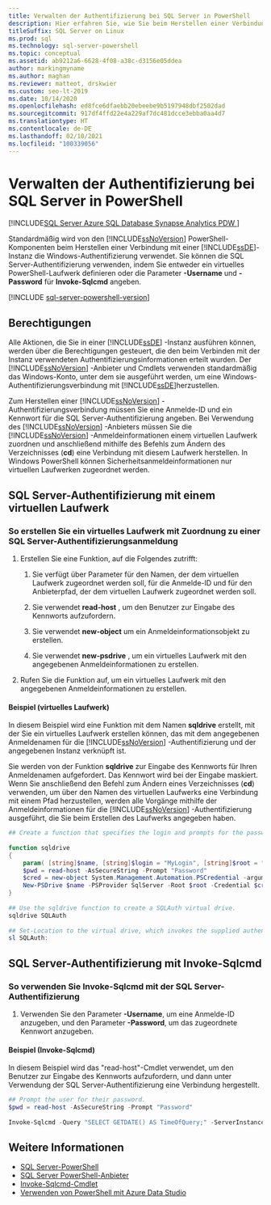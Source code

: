 ```yaml
---
title: Verwalten der Authentifizierung bei SQL Server in PowerShell
description: Hier erfahren Sie, wie Sie beim Herstellen einer Verbindung mit einer Instanz der Datenbank-Engine die SQL Server-Authentifizierung anstelle der Windows-Authentifizierung (Standardeinstellung) verwenden.
titleSuffix: SQL Server on Linux
ms.prod: sql
ms.technology: sql-server-powershell
ms.topic: conceptual
ms.assetid: ab9212a6-6628-4f08-a38c-d3156e05ddea
author: markingmyname
ms.author: maghan
ms.reviewer: matteot, drskwier
ms.custom: seo-lt-2019
ms.date: 10/14/2020
ms.openlocfilehash: ed8fce6dfaebb20ebeebe9b5197948dbf2502dad
ms.sourcegitcommit: 917df4ffd22e4a229af7dc481dcce3ebba0aa4d7
ms.translationtype: HT
ms.contentlocale: de-DE
ms.lasthandoff: 02/10/2021
ms.locfileid: "100339056"
---
```

# <a name="manage-authentication-to-sql-server-in-powershell"></a>Verwalten der Authentifizierung bei SQL Server in PowerShell

[!INCLUDE[SQL Server Azure SQL Database Synapse Analytics PDW ](../includes/applies-to-version/sql-asdb-asdbmi-asa-pdw.md)]

Standardmäßig wird von den [!INCLUDE[ssNoVersion](../includes/ssnoversion-md.md)] PowerShell-Komponenten beim Herstellen einer Verbindung mit einer [!INCLUDE[ssDE](../includes/ssde-md.md)]-Instanz die Windows-Authentifizierung verwendet. Sie können die SQL Server-Authentifizierung verwenden, indem Sie entweder ein virtuelles PowerShell-Laufwerk definieren oder die Parameter **-Username** und **-Password** für **Invoke-Sqlcmd** angeben.

[!INCLUDE [sql-server-powershell-version](../includes/sql-server-powershell-version.md)]

## <a name="permissions"></a>Berechtigungen

Alle Aktionen, die Sie in einer [!INCLUDE[ssDE](../includes/ssde-md.md)] -Instanz ausführen können, werden über die Berechtigungen gesteuert, die den beim Verbinden mit der Instanz verwendeten Authentifizierungsinformationen erteilt wurden. Der [!INCLUDE[ssNoVersion](../includes/ssnoversion-md.md)] -Anbieter und Cmdlets verwenden standardmäßig das Windows-Konto, unter dem sie ausgeführt werden, um eine Windows-Authentifizierungsverbindung mit [!INCLUDE[ssDE](../includes/ssde-md.md)]herzustellen.  

Zum Herstellen einer [!INCLUDE[ssNoVersion](../includes/ssnoversion-md.md)] -Authentifizierungsverbindung müssen Sie eine Anmelde-ID und ein Kennwort für die SQL Server-Authentifizierung angeben. Bei Verwendung des [!INCLUDE[ssNoVersion](../includes/ssnoversion-md.md)] -Anbieters müssen Sie die [!INCLUDE[ssNoVersion](../includes/ssnoversion-md.md)] -Anmeldeinformationen einem virtuellen Laufwerk zuordnen und anschließend mithilfe des Befehls zum Ändern des Verzeichnisses (**cd**) eine Verbindung mit diesem Laufwerk herstellen. In Windows PowerShell können Sicherheitsanmeldeinformationen nur virtuellen Laufwerken zugeordnet werden.  

## <a name="sql-server-authentication-using-a-virtual-drive"></a>SQL Server-Authentifizierung mit einem virtuellen Laufwerk

### <a name="to-create-a-virtual-drive-associated-with-a-sql-server-authentication-login"></a>So erstellen Sie ein virtuelles Laufwerk mit Zuordnung zu einer SQL Server-Authentifizierungsanmeldung

1. Erstellen Sie eine Funktion, auf die Folgendes zutrifft:

    1. Sie verfügt über Parameter für den Namen, der dem virtuellen Laufwerk zugeordnet werden soll, für die Anmelde-ID und für den Anbieterpfad, der dem virtuellen Laufwerk zugeordnet werden soll.

    2. Sie verwendet **read-host** , um den Benutzer zur Eingabe des Kennworts aufzufordern.  

    3. Sie verwendet **new-object** um ein Anmeldeinformationsobjekt zu erstellen.  

    4. Sie verwendet **new-psdrive** , um ein virtuelles Laufwerk mit den angegebenen Anmeldeinformationen zu erstellen.  

2. Rufen Sie die Funktion auf, um ein virtuelles Laufwerk mit den angegebenen Anmeldeinformationen zu erstellen.  

#### <a name="example-virtual-drive"></a>Beispiel (virtuelles Laufwerk)

In diesem Beispiel wird eine Funktion mit dem Namen **sqldrive** erstellt, mit der Sie ein virtuelles Laufwerk erstellen können, das mit dem angegebenen Anmeldenamen für die [!INCLUDE[ssNoVersion](../includes/ssnoversion-md.md)] -Authentifizierung und der angegebenen Instanz verknüpft ist.  
  
 Sie werden von der Funktion **sqldrive** zur Eingabe des Kennworts für Ihren Anmeldenamen aufgefordert. Das Kennwort wird bei der Eingabe maskiert. Wenn Sie anschließend den Befehl zum Ändern eines Verzeichnisses (**cd**) verwenden, um über den Namen des virtuellen Laufwerks eine Verbindung mit einem Pfad herzustellen, werden alle Vorgänge mithilfe der Anmeldeinformationen für die [!INCLUDE[ssNoVersion](../includes/ssnoversion-md.md)] -Authentifizierung ausgeführt, die Sie beim Erstellen des Laufwerks angegeben haben.  
  
```powershell
## Create a function that specifies the login and prompts for the password.  
  
function sqldrive  
{  
    param( [string]$name, [string]$login = "MyLogin", [string]$root = "SQLSERVER:\SQL\MyComputer\MyInstance" )  
    $pwd = read-host -AsSecureString -Prompt "Password"  
    $cred = new-object System.Management.Automation.PSCredential -argumentlist $login,$pwd  
    New-PSDrive $name -PSProvider SqlServer -Root $root -Credential $cred -Scope 1  
}  
  
## Use the sqldrive function to create a SQLAuth virtual drive.  
sqldrive SQLAuth
  
## Set-Location to the virtual drive, which invokes the supplied authentication credentials.  
sl SQLAuth:
```

## <a name="sql-server-authentication-using-invoke-sqlcmd"></a>SQL Server-Authentifizierung mit Invoke-Sqlcmd

### <a name="to-use-invoke-sqlcmd-with-sql-server-authentication"></a>So verwenden Sie Invoke-Sqlcmd mit der SQL Server-Authentifizierung

1. Verwenden Sie den Parameter **-Username**, um eine Anmelde-ID anzugeben, und den Parameter **-Password**, um das zugeordnete Kennwort anzugeben.  

#### <a name="example-invoke-sqlcmd"></a>Beispiel (Invoke-Sqlcmd)

In diesem Beispiel wird das "read-host"-Cmdlet verwendet, um den Benutzer zur Eingabe des Kennworts aufzufordern, und dann unter Verwendung der SQL Server-Authentifizierung eine Verbindung hergestellt.  

```powershell
## Prompt the user for their password.  
$pwd = read-host -AsSecureString -Prompt "Password"  
  
Invoke-Sqlcmd -Query "SELECT GETDATE() AS TimeOfQuery;" -ServerInstance "MyComputer\MyInstance" -Username "MyLogin" -Password $pwd  
```

## <a name="see-also"></a>Weitere Informationen

- [SQL Server-PowerShell](sql-server-powershell.md)
- [SQL Server PowerShell-Anbieter](sql-server-powershell-provider.md)
- [Invoke-Sqlcmd-Cmdlet](/powershell/module/sqlserver/invoke-sqlcmd)
- [Verwenden von PowerShell mit Azure Data Studio](../azure-data-studio/extensions/powershell-extension.md)
